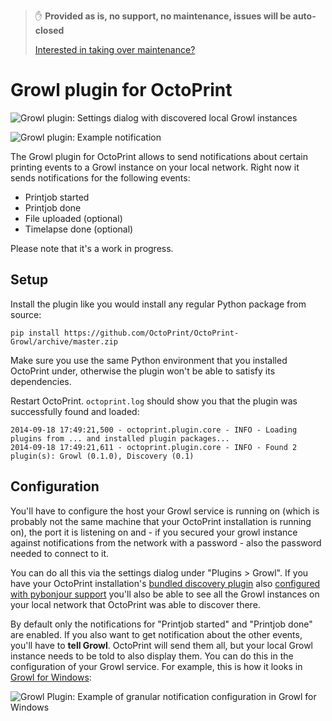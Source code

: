 > ✋ **Provided as is, no support, no maintenance, issues will be auto-closed**
>
> [Interested in taking over maintenance?](https://github.com/OctoPrint/OctoPrint-Growl/issues/7)

# Growl plugin for OctoPrint

![Growl plugin: Settings dialog with discovered local Growl instances](http://i.imgur.com/glZq5zJl.png)

![Growl plugin: Example notification](http://i.imgur.com/cqYpfR4l.png)

The Growl plugin for OctoPrint allows to send notifications about certain printing events to a Growl instance on your
local network. Right now it sends notifications for the following events:
 
  * Printjob started
  * Printjob done
  * File uploaded (optional)
  * Timelapse done (optional)
 
Please note that it's a work in progress.

## Setup

Install the plugin like you would install any regular Python package from source:

    pip install https://github.com/OctoPrint/OctoPrint-Growl/archive/master.zip
    
Make sure you use the same Python environment that you installed OctoPrint under, otherwise the plugin
won't be able to satisfy its dependencies.

Restart OctoPrint. `octoprint.log` should show you that the plugin was successfully found and loaded:

    2014-09-18 17:49:21,500 - octoprint.plugin.core - INFO - Loading plugins from ... and installed plugin packages...
    2014-09-18 17:49:21,611 - octoprint.plugin.core - INFO - Found 2 plugin(s): Growl (0.1.0), Discovery (0.1)

## Configuration

You'll have to configure the host your Growl service is running on (which is probably not the same machine that 
your OctoPrint installation is running on), the port it is listening on and - if you secured your growl instance against
notifications from the network with a password - also the password needed to connect to it.

You can do all this via the settings dialog under "Plugins > Growl". If you have your OctoPrint installation's 
[bundled discovery plugin](https://github.com/foosel/OctoPrint/wiki/Plugin:-Discovery) also 
[configured with pybonjour support](https://github.com/foosel/OctoPrint/wiki/Plugin:-Discovery#installing-pybonjour) 
you'll also be able to see all the Growl instances on your local network that OctoPrint was able to discover there.

By default only the notifications for "Printjob started" and "Printjob done" are enabled. If you also want to get 
notification about the other events, you'll have to **tell Growl**. OctoPrint will send them all, but your local Growl
instance needs to be told to also display them. You can do this in the configuration of your Growl service. For example,
this is how it looks in [Growl for Windows](http://www.growlforwindows.com/gfw/):

![Growl Plugin: Example of granular notification configuration in Growl for Windows](http://i.imgur.com/Z0wJy8Bl.png)

